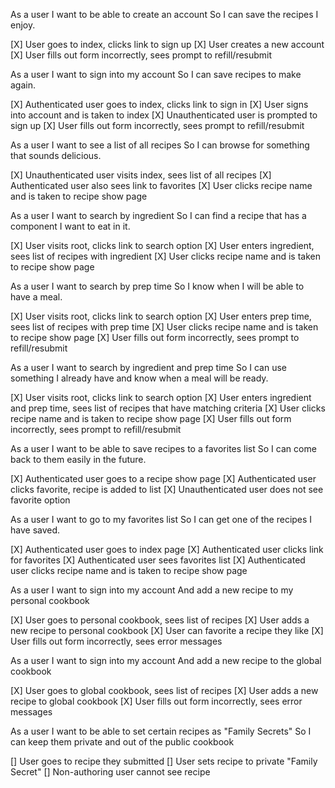 As a user
I want to be able to create an account
So I can save the recipes I enjoy.

[X] User goes to index, clicks link to sign up
[X] User creates a new account
[X] User fills out form incorrectly, sees prompt to refill/resubmit


As a user
I want to sign into my account
So I can save recipes to make again.

[X] Authenticated user goes to index, clicks link to sign in
[X] User signs into account and is taken to index
[X] Unauthenticated user is prompted to sign up
[X] User fills out form incorrectly, sees prompt to refill/resubmit


As a user
I want to see a list of all recipes
So I can browse for something that sounds delicious.

[X] Unauthenticated user visits index, sees list of all recipes
[X] Authenticated user also sees link to favorites
[X] User clicks recipe name and is taken to recipe show page


As a user
I want to search by ingredient
So I can find a recipe that has a component I want to eat in it.

[X] User visits root, clicks link to search option
[X] User enters ingredient, sees list of recipes with ingredient
[X] User clicks recipe name and is taken to recipe show page


As a user
I want to search by prep time
So I know when I will be able to have a meal.

[X] User visits root, clicks link to search option
[X] User enters prep time, sees list of recipes with prep time
[X] User clicks recipe name and is taken to recipe show page
[X] User fills out form incorrectly, sees prompt to refill/resubmit


As a user
I want to search by ingredient and prep time
So I can use something I already have and know when a meal will be ready.

[X] User visits root, clicks link to search option
[X] User enters ingredient and prep time, sees list of recipes that have matching criteria
[X] User clicks recipe name and is taken to recipe show page
[X] User fills out form incorrectly, sees prompt to refill/resubmit

As a user
I want to be able to save recipes to a favorites list
So I can come back to them easily in the future.

[X] Authenticated user goes to a recipe show page
[X] Authenticated user clicks favorite, recipe is added to list
[X] Unauthenticated user does not see favorite option


As a user
I want to go to my favorites list
So I can get one of the recipes I have saved.

[X] Authenticated user goes to index page
[X] Authenticated user clicks link for favorites
[X] Authenticated user sees favorites list
[X] Authenticated user clicks recipe name and is taken to recipe show page


As a user
I want to sign into my account
And add a new recipe to my personal cookbook

[X] User goes to personal cookbook, sees list of recipes
[X] User adds a new recipe to personal cookbook
[X] User can favorite a recipe they like
[X] User fills out form incorrectly, sees error messages

As a user
I want to sign into my account
And add a new recipe to the global cookbook

[X] User goes to global cookbook, sees list of recipes
[X] User adds a new recipe to global cookbook
[X] User fills out form incorrectly, sees error messages

As a user
I want to be able to set certain recipes as "Family Secrets"
So I can keep them private and out of the public cookbook

[] User goes to recipe they submitted
[] User sets recipe to private "Family Secret"
[] Non-authoring user cannot see recipe
